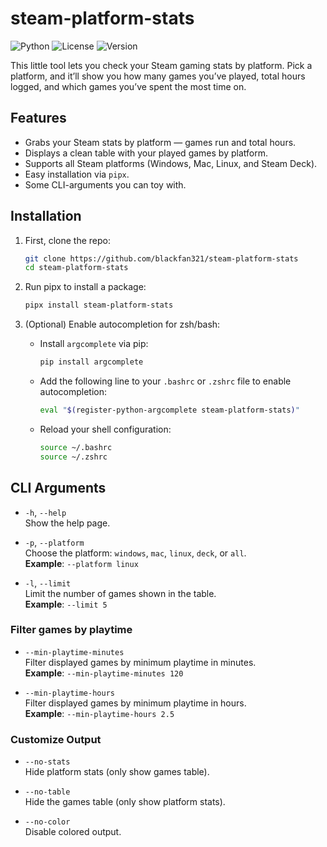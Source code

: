 # steam-platform-stats

![Python](https://img.shields.io/badge/Python-3.8%2B-blue)
![License](https://img.shields.io/badge/License-MIT-green)
![Version](https://img.shields.io/badge/Version-0.1.0-orange)

This little tool lets you check your Steam gaming stats by platform. Pick a platform, and it’ll show you how many games you’ve played, total hours logged, and which games you’ve spent the most time on.

## Features

- Grabs your Steam stats by platform — games run and total hours.
- Displays a clean table with your played games by platform.
- Supports all Steam platforms (Windows, Mac, Linux, and Steam Deck).
- Easy installation via `pipx`.
- Some CLI-arguments you can toy with.

## Installation

1. First, clone the repo:
   ```bash
   git clone https://github.com/blackfan321/steam-platform-stats
   cd steam-platform-stats
   
2. Run pipx to install a package:
    ```bash
    pipx install steam-platform-stats

3. (Optional) Enable autocompletion for zsh/bash:
   - Install `argcomplete` via pip:
     ```bash
     pip install argcomplete
     ```

   - Add the following line to your `.bashrc` or `.zshrc` file to enable autocompletion:
     ```bash
     eval "$(register-python-argcomplete steam-platform-stats)"
     ```

   - Reload your shell configuration:
     ```bash
     source ~/.bashrc
     source ~/.zshrc

## CLI Arguments
- `-h`, `--help`  
  Show the help page.  

- `-p`, `--platform`  
  Choose the platform: `windows`, `mac`, `linux`, `deck`, or `all`.  
  **Example**: `--platform linux`

- `-l`, `--limit`  
  Limit the number of games shown in the table.  
  **Example**: `--limit 5`

### Filter games by playtime
- `--min-playtime-minutes`  
  Filter displayed games by minimum playtime in minutes.  
  **Example**: `--min-playtime-minutes 120`

- `--min-playtime-hours`  
  Filter displayed games by minimum playtime in hours.  
  **Example**: `--min-playtime-hours 2.5`

### Customize Output
- `--no-stats`  
  Hide platform stats (only show games table).

- `--no-table`  
  Hide the games table (only show platform stats).

- `--no-color`  
  Disable colored output.
